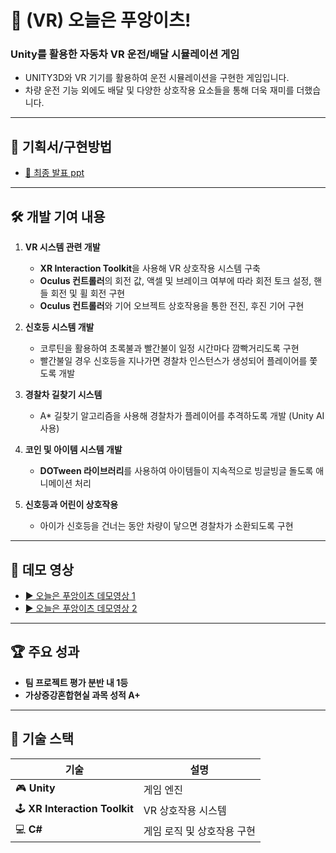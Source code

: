 # 🚗 (VR) 오늘은 푸앙이츠!
### Unity를 활용한 자동차 VR 운전/배달 시뮬레이션 게임

- UNITY3D와 VR 기기를 활용하여 운전 시뮬레이션을 구현한 게임입니다.
- 차량 운전 기능 외에도 배달 및 다양한 상호작용 요소들을 통해 더욱 재미를 더했습니다.

---

## 📑 기획서/구현방법
- [📂 최종 발표 ppt](./finalppt.pdf)

---

## 🛠️ 개발 기여 내용
1. **VR 시스템 관련 개발**  
   - **XR Interaction Toolkit**을 사용해 VR 상호작용 시스템 구축
   - **Oculus 컨트롤러**의 회전 값, 액셀 및 브레이크 여부에 따라 회전 토크 설정, 핸들 회전 및 휠 회전 구현
   - **Oculus 컨트롤러**와 기어 오브젝트 상호작용을 통한 전진, 후진 기어 구현

2. **신호등 시스템 개발**  
   - 코루틴을 활용하여 초록불과 빨간불이 일정 시간마다 깜빡거리도록 구현
   - 빨간불일 경우 신호등을 지나가면 경찰차 인스턴스가 생성되어 플레이어를 쫓도록 개발

3. **경찰차 길찾기 시스템**  
   - A* 길찾기 알고리즘을 사용해 경찰차가 플레이어를 추격하도록 개발 (Unity AI 사용)

4. **코인 및 아이템 시스템 개발**  
   - **DOTween 라이브러리**를 사용하여 아이템들이 지속적으로 빙글빙글 돌도록 애니메이션 처리

5. **신호등과 어린이 상호작용**  
   - 아이가 신호등을 건너는 동안 차량이 닿으면 경찰차가 소환되도록 구현

---

## 🎥 데모 영상
- [▶️ 오늘은 푸앙이츠 데모영상 1](https://youtu.be/govIxYUxGzc)
- [▶️ 오늘은 푸앙이츠 데모영상 2](https://youtu.be/HecVDcLQ2VU)

---

## 🏆 주요 성과
- **팀 프로젝트 평가 분반 내 1등**  
- **가상증강혼합현실 과목 성적 A+**

---

## 🧰 기술 스택
| **기술**                          | **설명**                           |
| --------------------------------- | --------------------------------- |
| 🎮 **Unity**                      | 게임 엔진                           |
| 🕹️ **XR Interaction Toolkit**     | VR 상호작용 시스템                   |
| 💻 **C#**                          | 게임 로직 및 상호작용 구현            |
